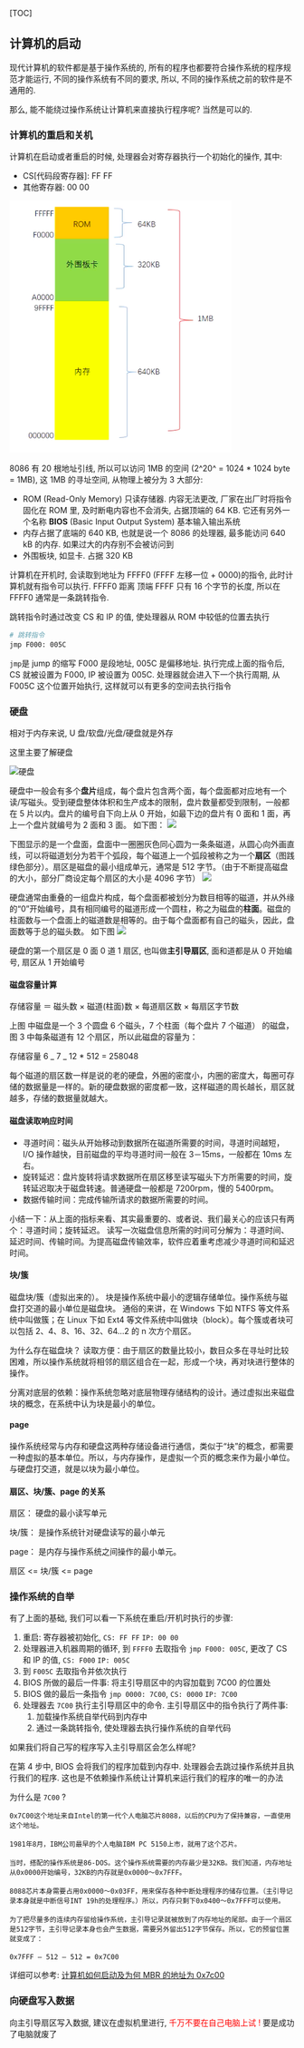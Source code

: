 [TOC]

## 计算机的启动

现代计算机的软件都是基于操作系统的, 所有的程序也都要符合操作系统的程序规范才能运行, 不同的操作系统有不同的要求, 所以, 不同的操作系统之前的软件是不通用的.

那么, 能不能绕过操作系统让计算机来直接执行程序呢? 当然是可以的.

### 计算机的重启和关机

计算机在启动或者重启的时候, 处理器会对寄存器执行一个初始化的操作, 其中:

-   CS[代码段寄存器]: FF FF
-   其他寄存器: 00 00

![BIOS](res/BIOS.png)

8086 有 20 根地址引线, 所以可以访问 1MB 的空间 (2^20^ = 1024 \* 1024 byte = 1MB), 这 1MB 的寻址空间, 从物理上被分为 3 大部分:

-   ROM (Read-Only Memory) 只读存储器. 内容无法更改, 厂家在出厂时将指令固化在 ROM 里, 及时断电内容也不会消失, 占据顶端的 64 KB. 它还有另外一个名称 **BIOS** (Basic Input Output System) 基本输入输出系统
-   内存占据了底端的 640 KB, 也就是说一个 8086 的处理器, 最多能访问 640 kB 的内存. 如果过大的内存别不会被访问到
-   外围板块, 如显卡. 占据 320 KB

计算机在开机时, 会读取到地址为 FFFF0 (FFFF 左移一位 + 0000)的指令, 此时计算机就有指令可以执行. FFFF0 距离 顶端 FFFF 只有 16 个字节的长度, 所以在 FFFF0 通常是一条跳转指令.

跳转指令时通过改变 CS 和 IP 的值, 使处理器从 ROM 中较低的位置去执行

```sh
# 跳转指令
jmp F000: 005C
```

`jmp`是 jump 的缩写 F000 是段地址, 005C 是偏移地址. 执行完成上面的指令后, CS 就被设置为 F000, IP 被设置为 005C. 处理器就会进入下一个执行周期, 从 F005C 这个位置开始执行, 这样就可以有更多的空间去执行指令

### 硬盘

相对于内存来说, U 盘/软盘/光盘/硬盘就是外存

这里主要了解硬盘

![硬盘](https://bkimg.cdn.bcebos.com/pic/810a19d8bc3eb13581017006ac1ea8d3fc1f444d?x-bce-process=image/watermark,g_7,image_d2F0ZXIvYmFpa2U5Mg==,xp_5,yp_5)

硬盘中一般会有多个**盘片**组成，每个盘片包含两个面，每个盘面都对应地有一个读/写磁头。受到硬盘整体体积和生产成本的限制，盘片数量都受到限制，一般都在 5 片以内。盘片的编号自下向上从 0 开始，如最下边的盘片有 0 面和 1 面，再上一个盘片就编号为 2 面和 3 面。
如下图：
![](https://upload-images.jianshu.io/upload_images/2843224-46fb935cd31addbd.png)

下图显示的是一个盘面，盘面中一圈圈灰色同心圆为一条条磁道，从圆心向外画直线，可以将磁道划分为若干个弧段，每个磁道上一个弧段被称之为一个**扇区**（图践绿色部分）。扇区是磁盘的最小组成单元，通常是 512 字节。（由于不断提高磁盘的大小，部分厂商设定每个扇区的大小是 4096 字节）
![](https://upload-images.jianshu.io/upload_images/2843224-56f2056f0b36009f.png)

硬盘通常由重叠的一组盘片构成，每个盘面都被划分为数目相等的磁道，并从外缘的“0”开始编号，具有相同编号的磁道形成一个圆柱，称之为磁盘的**柱面**。磁盘的柱面数与一个盘面上的磁道数是相等的。由于每个盘面都有自己的磁头，因此，盘面数等于总的磁头数。 如下图
![](https://upload-images.jianshu.io/upload_images/2843224-e0854f19c817c83c.png)

硬盘的第一个扇区是 0 面 0 道 1 扇区, 也叫做**主引导扇区**, 面和道都是从 0 开始编号, 扇区从 1 开始编号

#### 磁盘容量计算

存储容量 ＝ 磁头数 × 磁道(柱面)数 × 每道扇区数 × 每扇区字节数

上图 中磁盘是一个 3 个圆盘 6 个磁头，7 个柱面（每个盘片 7 个磁道） 的磁盘，图 3 中每条磁道有 12 个扇区，所以此磁盘的容量为：

存储容量 6 _ 7 _ 12 \* 512 = 258048

每个磁道的扇区数一样是说的老的硬盘，外圈的密度小，内圈的密度大，每圈可存储的数据量是一样的。新的硬盘数据的密度都一致，这样磁道的周长越长，扇区就越多，存储的数据量就越大。

#### 磁盘读取响应时间

-   寻道时间：磁头从开始移动到数据所在磁道所需要的时间，寻道时间越短，I/O 操作越快，目前磁盘的平均寻道时间一般在 3－15ms，一般都在 10ms 左右。
-   旋转延迟：盘片旋转将请求数据所在扇区移至读写磁头下方所需要的时间，旋转延迟取决于磁盘转速。普通硬盘一般都是 7200rpm，慢的 5400rpm。
-   数据传输时间：完成传输所请求的数据所需要的时间。

小结一下：从上面的指标来看、其实最重要的、或者说、我们最关心的应该只有两个：寻道时间；旋转延迟。
读写一次磁盘信息所需的时间可分解为：寻道时间、延迟时间、传输时间。为提高磁盘传输效率，软件应着重考虑减少寻道时间和延迟时间。

#### 块/簇

磁盘块/簇（虚拟出来的）。 块是操作系统中最小的逻辑存储单位。操作系统与磁盘打交道的最小单位是磁盘块。
通俗的来讲，在 Windows 下如 NTFS 等文件系统中叫做簇；在 Linux 下如 Ext4 等文件系统中叫做块（block）。每个簇或者块可以包括 2、4、8、16、32、64…2 的 n 次方个扇区。

为什么存在磁盘块？
读取方便：由于扇区的数量比较小，数目众多在寻址时比较困难，所以操作系统就将相邻的扇区组合在一起，形成一个块，再对块进行整体的操作。

分离对底层的依赖：操作系统忽略对底层物理存储结构的设计。通过虚拟出来磁盘块的概念，在系统中认为块是最小的单位。

#### page

操作系统经常与内存和硬盘这两种存储设备进行通信，类似于“块”的概念，都需要一种虚拟的基本单位。所以，与内存操作，是虚拟一个页的概念来作为最小单位。与硬盘打交道，就是以块为最小单位。

#### 扇区、块/簇、page 的关系

扇区： 硬盘的最小读写单元

块/簇： 是操作系统针对硬盘读写的最小单元

page： 是内存与操作系统之间操作的最小单元。

扇区 <= 块/簇 <= page

### 操作系统的自举

有了上面的基础, 我们可以看一下系统在重启/开机时执行的步骤:

1. 重启: 寄存器被初始化, `CS: FF FF` `IP: 00 00`
2. 处理器进入机器周期的循环, 到 `FFFF0` 去取指令 `jmp F000: 005C`, 更改了 CS 和 IP 的值, `CS: F000` `IP: 005C`
3. 到 `F005C` 去取指令并依次执行
4. BIOS 所做的最后一件事: 将主引导扇区中的内容加载到 7C00 的位置处
5. BIOS 做的最后一条指令 `jmp 0000: 7C00`, `CS: 0000` `IP: 7C00`
6. 处理器去 `7C00` 执行主引导扇区中的命令. 主引导扇区中的指令执行了两件事:
    1. 加载操作系统自举代码到内存中
    2. 通过一条跳转指令, 使处理器去执行操作系统的自举代码

如果我们将自己写的程序写入主引导扇区会怎么样呢?

在第 4 步中, BIOS 会将我们的程序加载到内存中. 处理器会去跳过操作系统并且执行我们的程序. 这也是不依赖操作系统让计算机来运行我们的程序的唯一的办法

为什么是 `7C00` ?

```
0x7C00这个地址来自Intel的第一代个人电脑芯片8088，以后的CPU为了保持兼容，一直使用这个地址。

1981年8月，IBM公司最早的个人电脑IBM PC 5150上市，就用了这个芯片。

当时，搭配的操作系统是86-DOS。这个操作系统需要的内存最少是32KB。我们知道，内存地址从0x0000开始编号，32KB的内存就是0x0000～0x7FFF。

8088芯片本身需要占用0x0000～0x03FF，用来保存各种中断处理程序的储存位置。（主引导记录本身就是中断信号INT 19h的处理程序。）所以，内存只剩下0x0400～0x7FFF可以使用。

为了把尽量多的连续内存留给操作系统，主引导记录就被放到了内存地址的尾部。由于一个扇区是512字节，主引导记录本身也会产生数据，需要另外留出512字节保存。所以，它的预留位置就变成了：

0x7FFF – 512 – 512 = 0x7C00
```

详细可以参考: [计算机如何启动及为何 MBR 的地址为 0x7c00](https://blog.csdn.net/qq_37232329/article/details/79845307)

### 向硬盘写入数据

向主引导扇区写入数据, 建议在虚拟机里进行, <font color='red'>千万不要在自己电脑上试 !</font> 要是成功了电脑就废了
